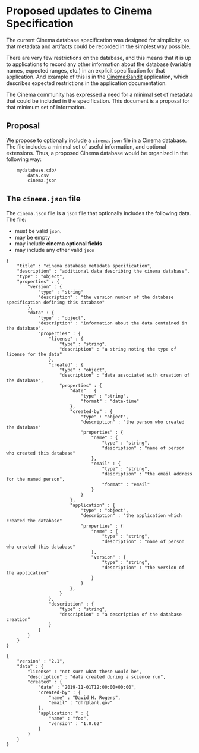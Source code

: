 # Proposed updates to Cinema Specification

The current Cinema database specification was designed for simplicity, so that metadata and artifacts could be recorded in the simplest way possible.

There are very few restrictions on the database, and this means that it is up to applications to record any other information about the database (variable names, expected ranges, etc.) in an explicit specification for that application. And example of this is in the [Cinema:Bandit](https://github.com/cinemascience/cinema_bandit) application, which describes expected restrictions in the application documentation.

The Cinema community has expressed a need for a minimal set of metadata that could be included in the specification. This document is a proposal for that minimum set of information.

## Proposal

We propose to optionally include a `cinema.json` file in a Cinema database. The file includes a minimal set of useful information, and optional extensions. Thus, a proposed Cinema database would be organized in the following way:


```
    mydatabase.cdb/
        data.csv
        cinema.json
```

## The `cinema.json` file

The `cinema.json` file is a `json` file that optionally includes the following data. The file:

- must be valid `json`.
- may be empty
- may include **cinema optional fields**
- may include any other valid `json`

```
{
    "title" : "cinema database metadata specification",
    "description" : "additional data describing the cinema database",
    "type" : "object",
    "properties" : {
        "version" : {
            "type" : "string"
            "description" : "the version number of the database specification defining this database"
        },
        "data" : {
            "type" : "object",
            "description" : "information about the data contained in the database",
            "properties" : {
                "license" : {
                    "type" : "string",
                    "description" : "a string noting the type of license for the data"
                },
                "created" : {
                    "type" : "object",
                    "description" : "data associated with creation of the database",
                    "properties" : {
                        "date" : {
                            "type" : "string",
                            "format" : "date-time"
                        },
                        "created-by" : {
                            "type" : "object",
                            "description" : "the person who created the database"
                            "properties" : {
                                "name" : {
                                    "type" : "string",
                                    "description" : "name of person who created this database"
                                },
                                "email" : {
                                    "type" : "string",
                                    "description" : "the email address for the named person",
                                    "format" : "email"
                                }
                            }
                        },
                        "application" : {
                            "type" : "object",
                            "description" : "the application which created the database"
                            "properties" : {
                                "name" : {
                                    "type" : "string",
                                    "description" : "name of person who created this database"
                                },
                                "version" : {
                                    "type" : "string",
                                    "description" : "the version of the application"
                                }
                            }
                        },
                    }
                },
                "description" : {
                	"type" : "string",
                    "description" : "a description of the database creation"
                }
            }
        }
    }
}
```

```
{
    "version" : "2.1",
    "data" : {
        "license" : "not sure what these would be",
        "description" : "data created during a science run",
        "created" : {
            "date" : "2019-11-01T12:00:00+00:00",
            "created-by" : {
                "name" : "David H. Rogers",
                "email" : "dhr@lanl.gov"
            },
            "application: " : {
                "name" : "foo",
                "version" : "1.0.62"
            }
        }
    }
}
```
 




